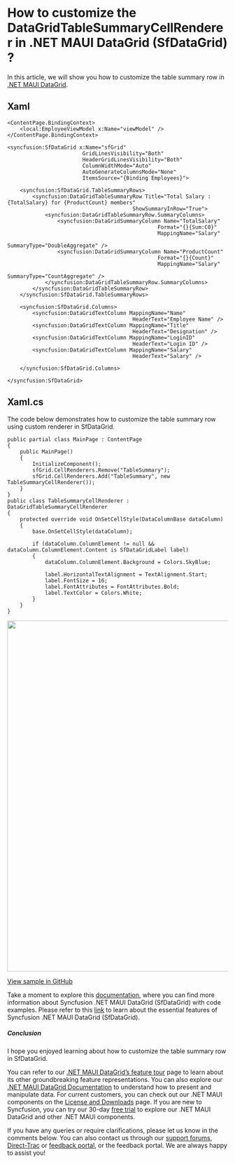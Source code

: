 # How to customize the DataGridTableSummaryCellRenderer in .NET MAUI DataGrid (SfDataGrid) ?
In this article, we will show you how to customize the table summary row in [.NET MAUI DataGrid](https://www.syncfusion.com/maui-controls/maui-datagrid).

## Xaml
```
<ContentPage.BindingContext>
    <local:EmployeeViewModel x:Name="viewModel" />
</ContentPage.BindingContext>

<syncfusion:SfDataGrid x:Name="sfGrid" 
                        GridLinesVisibility="Both"
                        HeaderGridLinesVisibility="Both"
                        ColumnWidthMode="Auto"
                        AutoGenerateColumnsMode="None"
                        ItemsSource="{Binding Employees}">

    <syncfusion:SfDataGrid.TableSummaryRows>
        <syncfusion:DataGridTableSummaryRow Title="Total Salary :{TotalSalary} for {ProductCount} members"
                                        ShowSummaryInRow="True">
            <syncfusion:DataGridTableSummaryRow.SummaryColumns>
                <syncfusion:DataGridSummaryColumn Name="TotalSalary"
                                                Format="{}{Sum:C0}"
                                                MappingName="Salary"
                                                SummaryType="DoubleAggregate" />
                <syncfusion:DataGridSummaryColumn Name="ProductCount"
                                                Format="{}{Count}"
                                                MappingName="Salary"
                                                SummaryType="CountAggregate" />
            </syncfusion:DataGridTableSummaryRow.SummaryColumns>
        </syncfusion:DataGridTableSummaryRow>
    </syncfusion:SfDataGrid.TableSummaryRows>

    <syncfusion:SfDataGrid.Columns>
        <syncfusion:DataGridTextColumn MappingName="Name"
                                        HeaderText="Employee Name" />
        <syncfusion:DataGridTextColumn MappingName="Title"
                                        HeaderText="Designation" />
        <syncfusion:DataGridTextColumn MappingName="LoginID"
                                        HeaderText="Login ID" />
        <syncfusion:DataGridTextColumn MappingName="Salary"
                                        HeaderText="Salary" />

    </syncfusion:SfDataGrid.Columns>

</syncfusion:SfDataGrid>
```

## Xaml.cs
The code below demonstrates how to customize the table summary row using custom renderer in SfDataGrid.
```
public partial class MainPage : ContentPage
{
    public MainPage()
    {
        InitializeComponent();
        sfGrid.CellRenderers.Remove("TableSummary");
        sfGrid.CellRenderers.Add("TableSummary", new TableSummaryCellRenderer());
    }
}
public class TableSummaryCellRenderer : DataGridTableSummaryCellRenderer
{
    protected override void OnSetCellStyle(DataColumnBase dataColumn)
    {
        base.OnSetCellStyle(dataColumn);

        if (dataColumn.ColumnElement != null && dataColumn.ColumnElement.Content is SfDataGridLabel label)
        {
            dataColumn.ColumnElement.Background = Colors.SkyBlue;

            label.HorizontalTextAlignment = TextAlignment.Start;
            label.FontSize = 16;
            label.FontAttributes = FontAttributes.Bold;
            label.TextColor = Colors.White;
        }
    }
}
```

<img src="https://support.syncfusion.com/kb/agent/attachment/inline?token=eyJhbGciOiJodHRwOi8vd3d3LnczLm9yZy8yMDAxLzA0L3htbGRzaWctbW9yZSNobWFjLXNoYTI1NiIsInR5cCI6IkpXVCJ9.eyJpZCI6IjM4ODE5Iiwib3JnaWQiOiIzIiwiaXNzIjoic3VwcG9ydC5zeW5jZnVzaW9uLmNvbSJ9.GF1uCFxW3FnHxu3CB-K3w9wZhnSqpM0IEJl2kKGmvQo" width=800/>

[View sample in GitHub](https://github.com/SyncfusionExamples/How-to-customize-the-DataGridTableSummaryCellRenderer-in-.NET-MAUI-DataGrid-SfDataGrid)

Take a moment to explore this [documentation](https://help.syncfusion.com/maui/datagrid/overview), where you can find more information about Syncfusion .NET MAUI DataGrid (SfDataGrid) with code examples. Please refer to this [link](https://www.syncfusion.com/maui-controls/maui-datagrid) to learn about the essential features of Syncfusion .NET MAUI DataGrid (SfDataGrid).
 
##### Conclusion
 
I hope you enjoyed learning about how to customize the table summary row in SfDataGrid.
 
You can refer to our [.NET MAUI DataGrid’s feature tour](https://www.syncfusion.com/maui-controls/maui-datagrid) page to learn about its other groundbreaking feature representations. You can also explore our [.NET MAUI DataGrid Documentation](https://help.syncfusion.com/maui/datagrid/getting-started) to understand how to present and manipulate data. 
For current customers, you can check out our .NET MAUI components on the [License and Downloads](https://www.syncfusion.com/sales/teamlicense) page. If you are new to Syncfusion, you can try our 30-day [free trial](https://www.syncfusion.com/downloads/maui) to explore our .NET MAUI DataGrid and other .NET MAUI components.
 
If you have any queries or require clarifications, please let us know in the comments below. You can also contact us through our [support forums](https://www.syncfusion.com/forums), [Direct-Trac](https://support.syncfusion.com/create) or [feedback portal](https://www.syncfusion.com/feedback/maui?control=sfdatagrid), or the feedback portal. We are always happy to assist you!